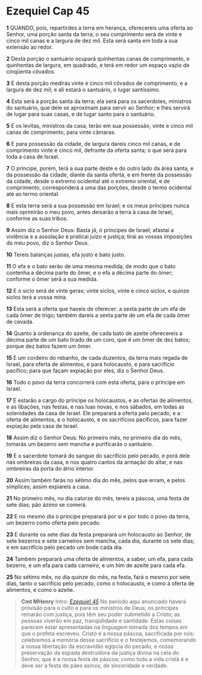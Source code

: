 # Ezequiel Cap 45

**1** 	QUANDO, pois, repartirdes a terra em herança, oferecereis uma oferta ao Senhor, uma porção santa da terra; o seu comprimento será de vinte e cinco mil canas e a largura de dez mil. Esta será santa em toda a sua extensão ao redor.

**2** 	Desta porção o santuário ocupará quinhentas canas de comprimento, e quinhentas de largura, em quadrado, e terá em redor um espaço vazio de cinqüenta côvados.

**3** 	E desta porção medirás vinte e cinco mil côvados de comprimento, e a largura de dez mil; e ali estará o santuário, o lugar santíssimo.

**4** 	Esta será a porção santa da terra; ela será para os sacerdotes, ministros do santuário, que dele se aproximam para servir ao Senhor; e lhes servirá de lugar para suas casas, e de lugar santo para o santuário.

**5** 	E os levitas, ministros da casa, terão em sua possessão, vinte e cinco mil canas de comprimento, para vinte câmaras.

**6** 	E para possessão da cidade, de largura dareis cinco mil canas, e de comprimento vinte e cinco mil, defronte da oferta santa; o que será para toda a casa de Israel.

**7** 	O príncipe, porém, terá a sua parte deste e do outro lado da área santa, e da possessão da cidade, diante da santa oferta, e em frente da possessão da cidade, desde o extremo ocidental até o extremo oriental, e de comprimento, corresponderá a uma das porções, desde o termo ocidental até ao termo oriental.

**8** 	E esta terra será a sua possessão em Israel; e os meus príncipes nunca mais oprimirão o meu povo, antes deixarão a terra à casa de Israel, conforme as suas tribos.

**9** 	Assim diz o Senhor Deus: Basta já, ó príncipes de Israel; afastai a violência e a assolação e praticai juízo e justiça; tirai as vossas imposições do meu povo, diz o Senhor Deus.

**10** 	Tereis balanças justas, efa justo e bato justo.

**11** 	O efa e o bato serão de uma mesma medida, de modo que o bato contenha a décima parte do ômer, e o efa a décima parte do ômer; conforme o ômer será a sua medida.

**12** 	E o siclo será de vinte geras; vinte siclos, vinte e cinco siclos, e quinze siclos terá a vossa mina.

**13** 	Esta será a oferta que haveis de oferecer: a sexta parte de um efa de cada ômer de trigo; também dareis a sexta parte de um efa de cada ômer de cevada.

**14** 	Quanto à ordenança do azeite, de cada bato de azeite oferecereis a décima parte de um bato tirado de um coro, que é um ômer de dez batos; porque dez batos fazem um ômer.

**15** 	E um cordeiro do rebanho, de cada duzentos, da terra mais regada de Israel, para oferta de alimentos, e para holocausto, e para sacrifício pacífico; para que façam expiação por eles, diz o Senhor Deus.

**16** 	Todo o povo da terra concorrerá com esta oferta, para o príncipe em Israel.

**17** 	E estarão a cargo do príncipe os holocaustos, e as ofertas de alimentos, e as libações, nas festas, e nas luas novas, e nos sábados, em todas as solenidades da casa de Israel. Ele preparará a oferta pelo pecado, e a oferta de alimentos, e o holocausto, e os sacrifícios pacíficos, para fazer expiação pela casa de Israel.

**18** 	Assim diz o Senhor Deus: No primeiro mês, no primeiro dia do mês, tomarás um bezerro sem mancha e purificarás o santuário.

**19** 	E o sacerdote tomará do sangue do sacrifício pelo pecado, e porá dele nas ombreiras da casa, e nos quatro cantos da armação do altar, e nas ombreiras da porta do átrio interior.

**20** 	Assim também farás no sétimo dia do mês, pelos que erram, e pelos símplices; assim expiareis a casa.

**21** 	No primeiro mês, no dia catorze do mês, tereis a páscoa, uma festa de sete dias; pão ázimo se comerá.

**22** 	E no mesmo dia o príncipe preparará por si e por todo o povo da terra, um bezerro como oferta pelo pecado.

**23** 	E durante os sete dias da festa preparará um holocausto ao Senhor, de sete bezerros e sete carneiros sem mancha, cada dia, durante os sete dias; e em sacrifício pelo pecado um bode cada dia.

**24** 	Também preparará uma oferta de alimentos, a saber, um efa, para cada bezerro, e um efa para cada carneiro, e um him de azeite para cada efa.

**25** 	No sétimo mês, no dia quinze do mês, na festa, fará o mesmo por sete dias, tanto o sacrifício pelo pecado, como o holocausto, e como a oferta de alimentos, e como o azeite.


> **Cmt MHenry** Intro: *[Ezequiel 45](../26A-Ez/45.md#0)* No período aqui anunciado haverá provisão para o culto e para os ministros de Deus; os príncipes reinarão com justiça, pois têm seu poder submetido a Cristo; as pessoas viverão em paz, tranqüilidade e santidade. Estas coisas parecem estar apresentadas na linguagem tomada dos tempos em que o profeta escreveu. Cristo é a nossa páscoa, sacrificada por nós: celebremos a memória desse sacrifício e o festejemos, comemorando a nossa libertação da escravidão egípcia do pecado, e nossa preservação da espada destruidora da justiça divina na ceia do Senhor, que é a nossa festa de páscoa; como toda a vida cristã é e deve ser a festa de pães asmos, de sinceridade e verdade.